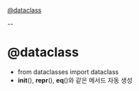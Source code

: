 [@dataclass](https://github.com/2jimoo/wiki-in-my-brain/blob/main/study-log/etc/python.md#dataclass-1)  


--  


# @dataclass
- from dataclasses import dataclass
-  __init__(), __repr__(), __eq__()와 같은 메서드 자동 생성

